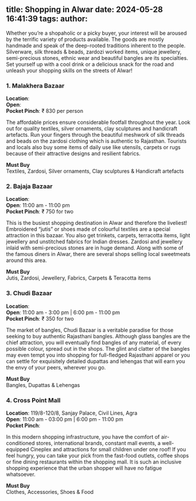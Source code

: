 title: Shopping in Alwar
date: 2024-05-28 16:41:39
tags:
author:
---
Whether you’re a shopaholic or a picky buyer, your interest will be aroused by the terrific variety of products available. The goods are mostly handmade and speak of the deep-rooted traditions inherent to the people. Silverware, silk threads & beads, zardozi worked items, unique jewellery, semi-precious stones, ethnic wear and beautiful bangles are its specialties. Set yourself up with a cool drink or a delicious snack for the road and unleash your shopping skills on the streets of Alwar!

### 1. Malakhera Bazaar
**Location**:<br> 
**Open**:<br>
**Pocket Pinch**: ₹ 830 per person

The affordable prices ensure considerable footfall throughout the year. Look out for quality textiles, silver ornaments, clay sculptures and handicraft artefacts. Run your fingers through the beautiful meshwork of silk threads and beads on the zardosi clothing which is authentic to Rajasthan. Tourists and locals also buy some items of daily use like utensils, carpets or rugs because of their attractive designs and resilient fabrics.

**Must Buy**<br>
Textiles, Zardosi, Silver ornaments, Clay sculptures & Handicraft artefacts


### 2. Bajaja Bazaar
**Location**:<br>
**Open**: 11:00 am - 11:00 pm<br>
**Pocket Pinch**: ₹ 750 for two

This is the busiest shopping destination in Alwar and therefore the liveliest! Embroidered “jutis” or shoes made of colourful textiles are a special attraction in this bazaar. You also get trinkets, carpets, terracotta items, light jewellery and unstitched fabrics for Indian dresses. Zardosi and jewellery inlaid with semi-precious stones are in huge demand. Along with some of the famous diners in Alwar, there are several shops selling local sweetmeats around this area.

**Must Buy**<br>
Jutis, Zardosi, Jewellery, Fabrics, Carpets & Teracotta items


### 3. Chudi Bazaar
**Location**:<br>
**Open**: 11:00 am - 3:00 pm | 6:00 pm - 11:00 pm<br>
**Pocket Pinch**: ₹ 350 for two

The market of bangles, Chudi Bazaar is a veritable paradise for those seeking to buy authentic Rajasthani bangles. Although glass bangles are the chief attraction, you will eventually find bangles of any material, of every possible colour, spread out in the shops. The glint and clatter of the bangles may even tempt you into shopping for full-fledged Rajasthani apparel or you can settle for exquisitely detailed dupattas and lehengas that will earn you the envy of your peers, wherever you go.

**Must Buy**<br>
Bangles, Dupattas & Lehengas

### 4. Cross Point Mall
**Location**: 119/8-120/8, Sanjay Palace, Civil Lines, Agra<br>
**Open**: 11:00 am - 03:00 pm | 6:00 pm - 11:00 pm<br>
**Pocket Pinch**: 

In this modern shopping infrastructure, you have the comfort of air-conditioned stores, international brands, constant mall events, a well-equipped Cineplex and attractions for small children under one roof! If you feel hungry, you can take your pick from the fast-food outlets, coffee shops or fine dining restaurants within the shopping mall. It is such an inclusive shopping experience that the urban shopper will have no fatigue whatsoever.

**Must Buy**<br>
Clothes, Accessories, Shoes & Food